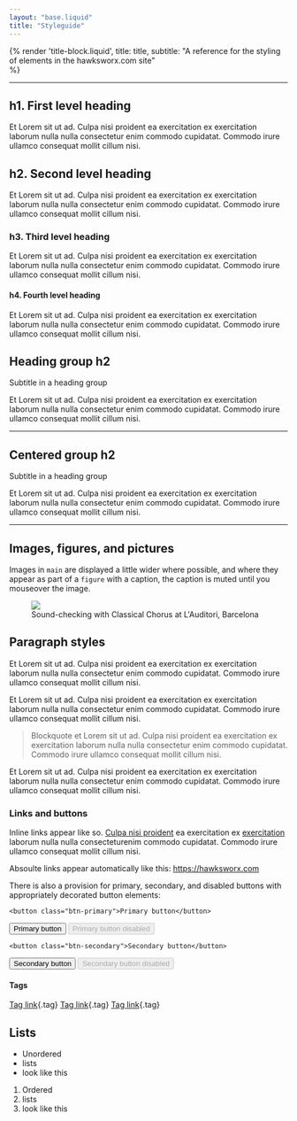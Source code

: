 ```yaml
---
layout: "base.liquid"
title: "Styleguide"
---
```



<section>

{% render 'title-block.liquid', 
 title: title, 
 subtitle: "A reference for the styling of elements in the hawksworx.com site"  
%}
</section>

---

<section>

# h1. First level heading

Et Lorem sit ut ad. Culpa nisi proident ea exercitation ex exercitation laborum nulla nulla consectetur enim commodo cupidatat. Commodo irure ullamco consequat mollit cillum nisi.

## h2. Second level heading

Et Lorem sit ut ad. Culpa nisi proident ea exercitation ex exercitation laborum nulla nulla consectetur enim commodo cupidatat. Commodo irure ullamco consequat mollit cillum nisi.

### h3. Third level heading

Et Lorem sit ut ad. Culpa nisi proident ea exercitation ex exercitation laborum nulla nulla consectetur enim commodo cupidatat. Commodo irure ullamco consequat mollit cillum nisi.

#### h4. Fourth level heading

Et Lorem sit ut ad. Culpa nisi proident ea exercitation ex exercitation laborum nulla nulla consectetur enim commodo cupidatat. Commodo irure ullamco consequat mollit cillum nisi.


<hgroup>
  <h2>Heading group h2</h2>
  <p>Subtitle in a heading group</p>
</hgroup>

Et Lorem sit ut ad. Culpa nisi proident ea exercitation ex exercitation laborum nulla nulla consectetur enim commodo cupidatat. Commodo irure ullamco consequat mollit cillum nisi.

<hr>
<div class="center">
<hgroup>
  <h2>Centered group h2</h2>
  <p>Subtitle in a heading group</p>
</hgroup>

Et Lorem sit ut ad. Culpa nisi proident ea exercitation ex exercitation laborum nulla nulla consectetur enim commodo cupidatat. Commodo irure ullamco consequat mollit cillum nisi.

</div>

<hr>

## Images, figures, and pictures

Images in `main` are displayed a little wider where possible, and where they appear as part of a `figure` with a caption, the caption is muted until you mouseover the image.

<figure>
    <img src="/images/cc-barcelona-sound-check.jpg">
    <figcaption>Sound-checking with Classical Chorus at L'Auditori, Barcelona</figcaption>
</figure>


## Paragraph styles

Et Lorem sit ut ad. Culpa nisi proident ea exercitation ex exercitation laborum nulla nulla consectetur enim commodo cupidatat. Commodo irure ullamco consequat mollit cillum nisi.

Et Lorem sit ut ad. Culpa nisi proident ea exercitation ex exercitation laborum nulla nulla consectetur enim commodo cupidatat. Commodo irure ullamco consequat mollit cillum nisi.

> Blockquote et Lorem sit ut ad. Culpa nisi proident ea exercitation ex exercitation laborum nulla nulla consectetur enim commodo cupidatat. Commodo irure ullamco consequat mollit cillum nisi.

Et Lorem sit ut ad. Culpa nisi proident ea exercitation ex exercitation laborum nulla nulla consectetur enim commodo cupidatat. Commodo irure ullamco consequat mollit cillum nisi.

### Links and buttons

Inline links appear like so. [Culpa nisi proident](/) ea exercitation ex [exercitation](/) laborum nulla nulla consecteturenim commodo cupidatat. Commodo irure ullamco consequat mollit cillum nisi.

Absoulte links appear automatically like this: https://hawksworx.com

There is also a provision for primary, secondary, and disabled buttons with appropriately decorated button elements:

`<button class="btn-primary">Primary button</button>`

<button class="btn-primary">Primary button</button> <button class="btn-primary" disabled>Primary button disabled</button>

`<button class="btn-secondary">Secondary button</button>`

<button class="btn-secondary">Secondary button</button> <button class="btn-secondary" disabled>Secondary button disabled</button>


#### Tags

[Tag link](/){.tag} [Tag link](/){.tag} [Tag link](/){.tag}


## Lists

- Unordered
- lists 
- look like this

1. Ordered
1. lists 
1. look like this

</section>

